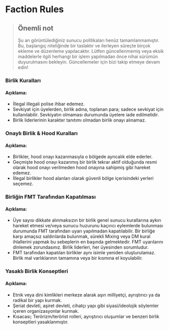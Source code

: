 # Faction Rules

> ## Önemli not
> Şu an görüntülediğiniz sunucu politikaları henüz tamamlanmamıştır. Bu, başlangıç niteliğinde bir taslaktır ve ilerleyen süreçte birçok ekleme ve düzenleme yapılacaktır.
>Lütfen güncellenmemiş veya eksik maddelerle ilgili herhangi bir işlem yapılmadan önce nihai sürümün duyurulmasını bekleyin. Güncellemeler için bizi takip etmeye devam edin!

### Birlik Kuralları
#### Açıklama:
* İllegal illegali polise ihbar edemez.
* Sevkiyat için üyelerden, birlik adına, toplanan para; sadece sevkiyat için kullanılabilir. Sevkiyatın olmaması durumunda üyelere iade edilmelidir.
* Birlik liderlerinin karakter tanıtımı olmadan birlik onayı alınamaz.

### Onaylı Birlik & Hood Kuralları
#### Açıklama:
* Birlikler, hood onayı kazanmasıyla o bölgede ayrıcalık elde ederler.
* Geçmişte hood onayı kazanmış bir birlik tekrar aktif olduğunda resmi olarak hood onayı verilmeden hood onayına sahipmiş gibi hareket edemez.
* İllegal birlikler hood alanları olarak güvenli bölge içerisindeki yerleri seçemez.


### Birliğin FMT Tarafından Kapatılması
#### Açıklama:
* Üye sayısı dikkate alınmaksızın bir birlik genel sunucu kurallarına aykırı hareket etmesi ve/veya sunucu huzurunu kaçırıcı eylemlerde bulunması durumunda FMT tarafından uyarı yapılmadan kapatılabilir. Bir birliğe karşı amaçsız saldırılarda bulunmak, sürekli Mixing veya DM kural ihlallerini yapmak bu sebeplerin en başında gelmektedir. FMT uyarılarını dinlemek zorundasınız. Birlik liderleri, her üyesinden sorumludur.
* FMT tarafından kapatılan birlikler aynı isimle yeniden oluşturulamaz. Birlik mal varlıklarının tamamına veya bir kısmına el koyulabilir.

### Yasaklı Birlik Konseptleri
#### Açıklama:
* Etnik veya dini kimlikleri merkeze alarak aşırı milliyetçi, ayrıştırıcı ya da radikal bir yapı kurmak.
* Şeriat devleti, aşiret devleti, cihatçı yapı gibi siyasi/ideolojik söylemler içeren organizasyonlar kurmak.
* Kısacası; Terörizm/terörist rolleri, ayrıştırıcı oluşumlar ve benzeri birlik konseptleri yasaklanmıştır.

